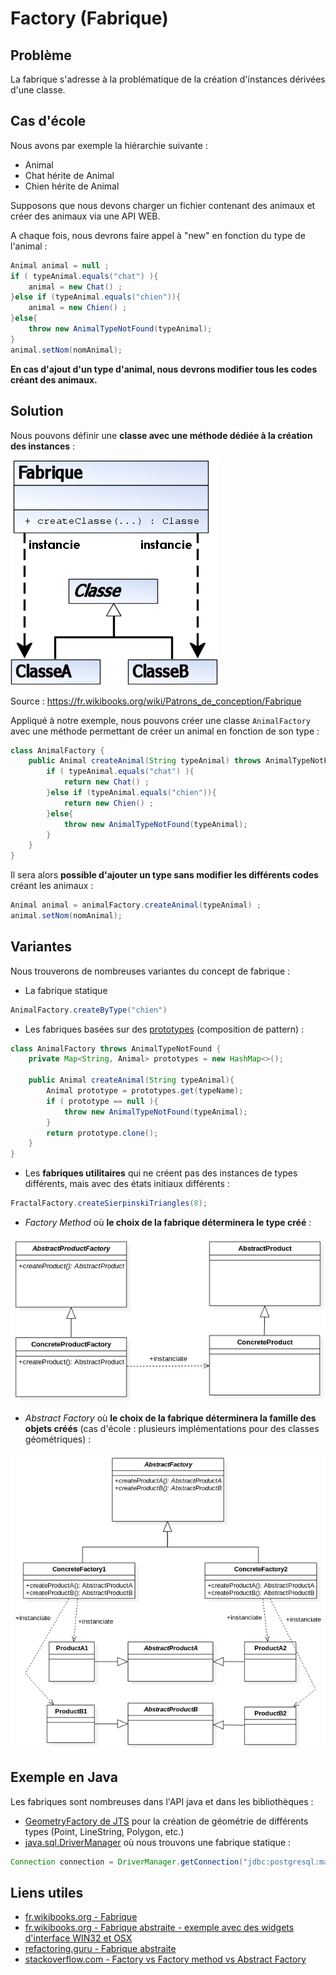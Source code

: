 
# Factory (Fabrique)

## Problème

La fabrique s'adresse à la problématique de la création d'instances dérivées d'une classe.

## Cas d'école

Nous avons par exemple la hiérarchie suivante :

* Animal
* Chat hérite de Animal
* Chien hérite de Animal

Supposons que nous devons charger un fichier contenant des animaux et créer des animaux via une API WEB.

A chaque fois, nous devrons faire appel à "new" en fonction du type de l'animal :

```java
Animal animal = null ;
if ( typeAnimal.equals("chat") ){
    animal = new Chat() ;
}else if (typeAnimal.equals("chien")){
    animal = new Chien() ;
}else{
    throw new AnimalTypeNotFound(typeAnimal);
}
animal.setNom(nomAnimal);
```

**En cas d'ajout d'un type d'animal, nous devrons modifier tous les codes créant des animaux.**


## Solution

Nous pouvons définir une **classe avec une méthode dédiée à la création des instances** :

![UML Fabrique](uml/UML_DP_Fabrique.png)

Source : https://fr.wikibooks.org/wiki/Patrons_de_conception/Fabrique

Appliqué à notre exemple, nous pouvons créer une classe `AnimalFactory` avec une méthode permettant de créer un animal en fonction de son type :

```java
class AnimalFactory {
    public Animal createAnimal(String typeAnimal) throws AnimalTypeNotFound {
        if ( typeAnimal.equals("chat") ){
            return new Chat() ;
        }else if (typeAnimal.equals("chien")){
            return new Chien() ;
        }else{
            throw new AnimalTypeNotFound(typeAnimal);
        }
    }
}
```

Il sera alors **possible d'ajouter un type sans modifier les différents codes** créant les animaux :

```java
Animal animal = animalFactory.createAnimal(typeAnimal) ;
animal.setNom(nomAnimal);
```

## Variantes

Nous trouverons de nombreuses variantes du concept de fabrique :

* La fabrique statique

```java
AnimalFactory.createByType("chien")
```

* Les fabriques basées sur des [prototypes](Prototype.md) (composition de pattern) :

```java
class AnimalFactory throws AnimalTypeNotFound {
    private Map<String, Animal> prototypes = new HashMap<>();

    public Animal createAnimal(String typeAnimal){
        Animal prototype = prototypes.get(typeName);
        if ( prototype == null ){
            throw new AnimalTypeNotFound(typeAnimal);
        }
        return prototype.clone();
    }
}
```

* Les **fabriques utilitaires** qui ne créent pas des instances de types différents, mais avec des états initiaux différents :

```java
FractalFactory.createSierpinskiTriangles(8);
```

* *Factory Method* où **le choix de la fabrique déterminera le type créé** :

![UML_DP_FactoryMethod](uml/UML_DP_FactoryMethod.png)

* *Abstract Factory* où **le choix de la fabrique déterminera la famille des objets créés** (cas d'école : plusieurs implémentations pour des classes géométriques) :

![UML_DP_FactoryMethod](uml/UML_DP_FabriqueAbstraite_me.png)


## Exemple en Java

Les fabriques sont nombreuses dans l'API java et dans les bibliothèques :

* [GeometryFactory de JTS](https://locationtech.github.io/jts/javadoc/org/locationtech/jts/geom/GeometryFactory.html) pour la création de géométrie de différents types (Point, LineString, Polygon, etc.)
* [java.sql.DriverManager](https://docs.oracle.com/javase/8/docs/api/java/sql/DriverManager.html) où nous trouvons une fabrique statique :

```java
Connection connection = DriverManager.getConnection("jdbc:postgresql:mabase")
```

## Liens utiles

* [fr.wikibooks.org - Fabrique](https://fr.wikibooks.org/wiki/Patrons_de_conception/Fabrique)
* [fr.wikibooks.org - Fabrique abstraite - exemple avec des widgets d'interface WIN32 et OSX](https://fr.wikibooks.org/wiki/Patrons_de_conception/Fabrique_abstraite)
* [refactoring.guru - Fabrique abstraite](https://refactoring.guru/fr/design-patterns/abstract-factory)
* [stackoverflow.com - Factory vs Factory method vs Abstract Factory](https://stackoverflow.com/questions/13029261/design-patterns-factory-vs-factory-method-vs-abstract-factory)

